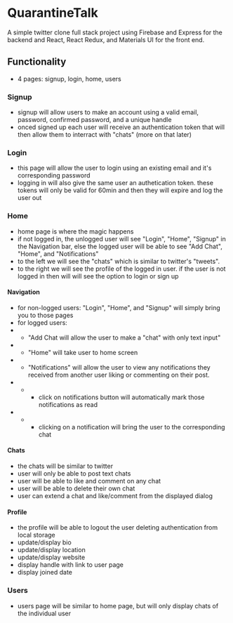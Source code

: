 # QuarantineTalk
A simple twitter clone full stack project using Firebase and Express for the backend and React, React Redux, and Materials UI for the front end.

## Functionality
- 4 pages: signup, login, home, users

### Signup 
- signup will allow users to make an account using a valid email, password, confirmed password, and a unique handle
- onced signed up each user will receive an authentication token that will then allow them to interract with "chats" (more on that later)

### Login
- this page will allow the user to login using an existing email and it's corresponding password
- logging in will also give the same user an authetication token. these tokens will only be valid for 60min and then they will expire and log the user out

### Home
- home page is where the magic happens
- if not logged in, the unlogged user will see "Login", "Home", "Signup" in the Navigation bar, else the logged user will be able to see "Add Chat", "Home", and "Notifications"
- to the left we will see the "chats" which is similar to twitter's "tweets".
- to the right we will see the profile of the logged in user. if the user is not logged in then will will see the option to login or sign up

#### Navigation
- for non-logged users: "Login", "Home", and "Signup" will simply bring you to those pages
- for logged users:
- - "Add Chat will allow the user to make a "chat" with only text input"
- - "Home" will take user to home screen
- - "Notifications" will allow the user to view any notifications they received from another user liking or commenting on their post.
- - - click on notifications button will automatically mark those notifications as read
- - - clicking on a notification will bring the user to the corresponding chat

#### Chats
- the chats will be similar to twitter
- user will only be able to post text chats
- user will be able to like and comment on any chat
- user will be able to delete their own chat
- user can extend a chat and like/comment from the displayed dialog

#### Profile
- the profile will be able to logout the user deleting authentication from local storage
- update/display bio
- update/display location
- update/display website
- display handle with link to user page
- display joined date

### Users
- users page will be similar to home page, but will only display chats of the individual user
